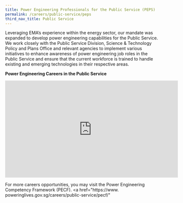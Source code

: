 ```yaml
---
title: Power Engineering Professionals for the Public Service (PEPS)
permalink: /careers/public-service/peps
third_nav_title: Public Service
---
```

Leveraging EMA’s experience within the energy sector, our mandate was expanded to develop power engineering capabilities for the Public Service. We work closely with the Public Service Division, Science & Technology Policy and Plans Office and relevant agencies to implement various initiatives to enhance awareness of power engineering job roles in the Public Service and ensure that the current workforce is trained to handle existing and emerging technologies in their respective areas.

**Power Engineering Careers in the Public Service**  
<iframe width="560" height="315" src="https://www.youtube.com/embed/3lDq6XZgkP0" frameborder="0" allowfullscreen=""></iframe>

For more careers opportunities, you may visit the Power Engineering Competency Framework (PECF). <a href="https://www. poweringlives.gov.sg/careers/public-service/pecf/"
